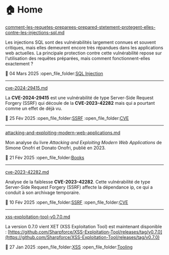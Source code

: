 # 🏠 Home

[comment-les-requetes-preparees-prepared-stetement-protegent-elles-contre-les-injections-sql.md](mes-articles/2025/mars/comment-les-requetes-preparees-prepared-stetement-protegent-elles-contre-les-injections-sql.md "mention")

Les injections SQL sont des vulnérabilités largement connues et souvent critiques, mais elles demeurent encore très répandues dans les applications web actuelles. La principale protection contre cette vulnérabilité repose sur l'utilisation des requêtes préparées, mais comment fonctionnent-elles exactement ?

:date: 04 Mars 2025 :open\_file\_folder:[SQL Injection](mon-blog/categories.md#sql-injection)

***

[cve-2024-29415.md](cve/2024/cve-2024-29415.md "mention")

La **CVE-2024-29415** est une vulnérabilité de type Server-Side Request Forgery (SSRF) qui découle de la **CVE-2023-42282** mais qui a pourtant comme un effet de déjà vu.

:date: 25 Fév 2025 :open\_file\_folder:[SSRF](mon-blog/categories.md#ssrf) :open\_file\_folder:[CVE](mon-blog/categories.md#cve)

***

[attacking-and-exploiting-modern-web-applications.md](livres/2023/attacking-and-exploiting-modern-web-applications.md "mention")

Mon analyse du livre _Attacking and Exploiting Modern Web Applications_ de Simone Onofri et Donato Onofri, publié en 2023.

:date: 21 Fév 2025 :open\_file\_folder:[Books](mon-blog/categories.md#books)

***

[cve-2023-42282.md](cve/2023/cve-2023-42282.md "mention")

Analyse de la faiblesse **CVE-2023-42282**. Cette vulnérabilité de type Server-Side Request Forgery (SSRF) affecte la dépendance ip, ce qui a conduit à son archivage temporaire.

:date: 10 Fév 2025 :open\_file\_folder:[SSRF](mon-blog/categories.md#ssrf) :open\_file\_folder:[CVE](mon-blog/categories.md#cve)

***

[xss-exploitation-tool-v0.7.0.md](mes-articles/2025/janvier/xss-exploitation-tool-v0.7.0.md "mention")

La version 0.7.0 vient XET (XSS Exploitation Tool) est maintenant disponible : [https://github.com/Sharpforce/XSS-Exploitation-Tool/releases/tag/v0.7.0](https://github.com/Sharpforce/XSS-Exploitation-Tool/releases/tag/v0.7.0)

:date: 27 Jan 2025 :open\_file\_folder:[XSS](mon-blog/categories.md#xss) :open\_file\_folder:[Tooling](mon-blog/categories.md#tooling)
